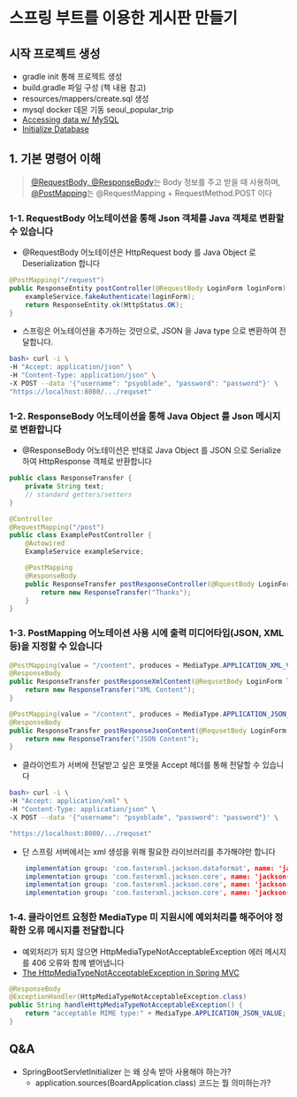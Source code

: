 # 스프링 부트를 이용한 게시판 만들기

## 시작 프로젝트 생성
* gradle init 통해 프로젝트 생성
* build.gradle 파일 구성 (책 내용 참고)
* resources/mappers/create.sql 생성
* mysql docker 데몬 기동 seoul_popular_trip
* [Accessing data w/ MySQL](https://spring.io/guides/gs/accessing-data-mysql/)
* [Initialize Database](https://docs.spring.io/spring-boot/docs/2.1.18.RELEASE/reference/html/howto-database-initialization.html)

## 1. 기본 명령어 이해
> [@RequestBody, @ResponseBody](https://www.baeldung.com/spring-request-response-body)는 Body 정보를 주고 받을 때 사용하며, 
[@PostMapping](https://www.baeldung.com/spring-new-requestmapping-shortcuts)는 @RequestMapping + RequestMethod.POST 이다

### 1-1. RequestBody 어노테이션을 통해 Json 객체를 Java 객체로 변환할 수 있습니다
* @RequestBody 어노테이션은 HttpRequest body 를 Java Object 로 Deserialization 합니다
```java
@PostMapping("/request")
public ResponseEntity postController(@RequestBody LoginForm loginForm) {
    exampleService.fakeAuthenticate(loginForm);
    return ResponseEntity.ok(HttpStatus.OK);
}
```
* 스프링은 어노테이션을 추가하는 것만으로, JSON 을 Java type 으로 변환하여 전달합니다.
```bash
bash> curl -i \
-H "Accept: application/json" \
-H "Content-Type: application/json" \
-X POST --data '{"username": "psyoblade", "password": "password"}' \
"https://localhost:8080/.../requset"
```
### 1-2. ResponseBody 어노테이션을 통해 Java Object 를 Json 메시지로 변환합니다
* @ResponseBody 어노테이션은 반대로 Java Object 를 JSON 으로 Serialize 하여 HttpResponse 객체로 반환합니다
```java
public class ResponseTransfer {
    private String text;
    // standard getters/setters
}

@Controller
@RequestMapping("/post")
public class ExamplePostController {
    @Autowired
    ExampleService exampleService;

    @PostMapping
    @ResponseBody
    public ResponseTransfer postResponseController(@RquestBody LoginForm loginForm) {
        return new ResponseTransfer("Thanks");
    }    
}
```

### 1-3. PostMapping 어노테이션 사용 시에 출력 미디어타입(JSON, XML 등)을 지정할 수 있습니다
```java
@PostMapping(value = "/content", produces = MediaType.APPLICATION_XML_VALUE)
@ResponseBody
public ResponseTransfer postResponseXmlContent(@RequsetBody LoginForm loginForm) {
    return new ResponseTransfer("XML Content");
}

@PostMapping(value = "/content", produces = MediaType.APPLICATION_JSON_VALUE)
@ResponseBody
public ResponseTransfer postResponseJsonContent(@RequsetBody LoginForm loginForm) {
    return new ResponseTransfer("JSON Content");
}
```
* 클라이언트가 서버에 전달받고 싶은 포맷을 Accept 헤더를 통해 전달할 수 있습니다
```bash
bash> curl -i \
-H "Accept: application/xml" \
-H "Content-Type: application/json" \
-X POST --data '{"username": "psyoblade", "password": "password"}' \

"https://localhost:8080/.../requset"
```
* 단 스프링 서버에서는 xml 생성을 위해 필요한 라이브러리를 추가해야만 합니다
```yaml
    implementation group: 'com.fasterxml.jackson.dataformat', name: 'jackson-dataformat-xml', version: '2.12.1'
    implementation group: 'com.fasterxml.jackson.core', name: 'jackson-core', version: '2.12.1'
    implementation group: 'com.fasterxml.jackson.core', name: 'jackson-databind', version: '2.12.1'
    implementation group: 'com.fasterxml.jackson.core', name: 'jackson-annotations', version: '2.12.1'
```

### 1-4. 클라이언트 요청한 MediaType 미 지원시에 예외처리를 해주어야 정확한 오류 메시지를 전달합니다
* 예외처리가 되지 않으면 HttpMediaTypeNotAcceptableException 에러 메시지를 406 오류와 함께 뱉어냅니다
* [The HttpMediaTypeNotAcceptableException in Spring MVC](https://www.baeldung.com/spring-httpmediatypenotacceptable)
```java
@ResponseBody
@ExceptionHandler(HttpMediaTypeNotAcceptableException.class)
public String handleHttpMediaTypeNotAcceptableException() {
    return "acceptable MIME type:" + MediaType.APPLICATION_JSON_VALUE;
}
```

## Q&A
* SpringBootServletInitializer 는 왜 상속 받아 사용해야 하는가?
  - application.sources(BoardApplication.class) 코드는 뭘 의미하는가?


